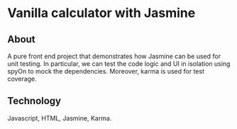 # Vanilla calculator with Jasmine

## About
A pure front end project that demonstrates how Jasmine can be used for unit testing. In particular, we can test the code logic and UI in isolation
using spyOn to mock the dependencies. Moreover, karma is used for test coverage. 

## Technology
Javascript, HTML, Jasmine, Karma.